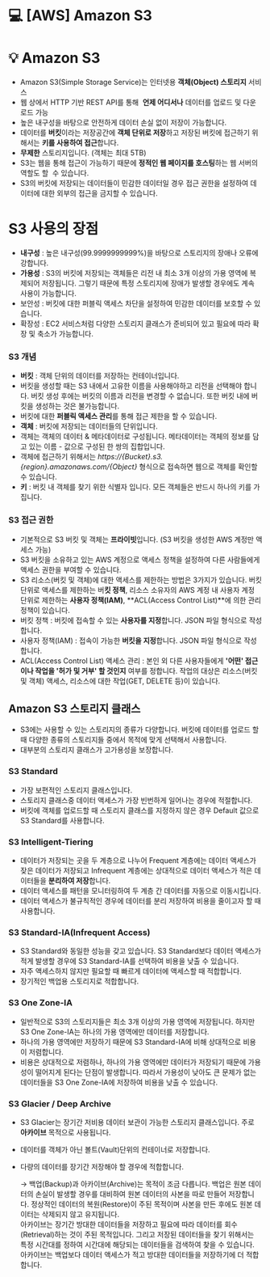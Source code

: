 💻 [AWS] Amazon S3
==================
# 💡 Amazon S3 

* Amazon S3(Simple Storage Service)는 인터넷용 **객체(Object) 스토리지** 서비스
* 웹 상에서 HTTP 기반 REST API를 통해  **언제 어디서나** 데이터를 업로드 및 다운로드 가능
* 높은 내구성을 바탕으로 안전하게 데이터 손실 없이 저장이 가능합니다.
* 데이터를 **버킷**이라는 저장공간에 **객체 단위로 저장**하고 저장된 버킷에 접근하기 위해서는 **키를 사용하여 접근**합니다.
* **무제한** 스토리지입니다. (객체는 최대 5TB)
* S3는 웹을 통해 접근이 가능하기 때문에 **정적인 웹 페이지를 호스팅**하는 웹 서버의 역할도 할  수 있습니다.
* S3의 버킷에 저장되는 데이터들이 민감한 데이터일 경우 접근 권한을 설정하여 데이터에 대한 외부의 접근을 금지할 수 있습니다.

# S3 사용의 장점

* **내구성** : 높은 내구성(99.9999999999%)을 바탕으로 스토리지의 장애나 오류에 강합니다.
* **가용성** : S3의 버킷에 저장되는 객체들은 리전 내 최소 3개 이상의 가용 영역에 복제되어 저장됩니다. 그렇기 때문에 특정 스토리지에 장애가 발생할 경우에도 계속 사용이 가능합니다.
* 보안성 : 버킷에 대한 퍼블릭 액세스 차단을 설정하여 민감한 데이터를 보호할 수 있습니다.
* 확장성 : EC2 서비스처럼 다양한 스토리지 클래스가 준비되어 있고 필요에 따라 확장 및 축소가 가능합니다.

### S3 개념

* **버킷** : 객체 단위의 데이터를 저장하는 컨테이너입니다.
* 버킷을 생성할 때는 S3 내에서 고유한 이름을 사용해야하고 리전을 선택해야 합니다. 버킷 생성 후에는 버킷의 이름과 리전을 변경할 수 없습니다. 또한 버킷 내에 버킷을 생성하는 것은 불가능합니다.
* 버킷에 대한 **퍼블릭 액세스 관리**를 통해 접근 제한을 할 수 있습니다.
* **객체** : 버킷에 저장되는 데이터들의 단위입니다.
* 객체는 객체의 데이터 & 메타데이터로 구성됩니다. 메타데이터는 객체의 정보를 담고 있는 이름 - 값으로 구성된 한 쌍의 집합입니다.
* 객체에 접근하기 위해서는 _https://{Bucket}.s3.{region}.amazonaws.com/{Object}_ 형식으로 접속하면 웹으로 객체를 확인할 수 있습니다.
* **키** : 버킷 내 객체를 찾기 위한 식별자 입니다. 모든 객체들은 반드시 하나의 키를 가집니다. 

### S3 접근 권한

* 기본적으로 S3 버킷 및 객체는 **프라이빗**입니다. (S3 버킷을 생성한 AWS 계정만 액세스 가능)
* S3 버킷을 소유하고 있는 AWS 계정으로 액세스 정책을 설정하여 다른 사람들에게 액세스 권한을 부여할 수 있습니다. 
* S3 리소스(버킷 및 객체)에 대한 액세스를 제한하는 방법은 3가지가 있습니다. 버킷 단위로 액세스를 제한하는 버**킷 정책**, 리소스 소유자의 AWS 계정 내 사용자 계정 단위로 제한하는 **사용자 정책(IAM)**, **ACL(Access Control List)**에 의한 관리 정책이 있습니다.
* 버킷 정책 : 버킷에 접속할 수 있는 **사용자를 지정**합니다. JSON 파일 형식으로 작성합니다.
* 사용자 정책(IAM) : 접속이 가능한 **버킷을 지정**합니다. JSON 파일 형식으로 작성합니다.
* ACL(Access Control List) 액세스 관리 : 본인 외 다른 사용자들에게 **'어떤' 접근이나 작업을 '허가 및 거부' 할 것인지** 여부를 정합니다. 작업의 대상은 리소스(버킷 및 객체) 액세스, 리소스에 대한 작업(GET, DELETE 등)이 있습니다.

## Amazon S3 스토리지 클래스

* S3에는 사용할 수 있는 스토리지의 종류가 다양합니다. 버킷에 데이터를 업로드 할 때 다양한 종류의 스토리지들 중에서 목적에 맞게 선택해서 사용합니다.
* 대부분의 스토리지 클래스가 고가용성을 보장합니다.



### S3 Standard

* 가장 보편적인 스토리지 클래스입니다.
* 스토리지 클래스중 데이터 액세스가 가장 빈번하게 일어나는 경우에 적절합니다.
* 버킷에 객체를 업로드할 때 스토리지 클래스를 지정하지 않은 경우 Default 값으로 S3 Standard를 사용합니다.

### S3 Intelligent-Tiering

* 데이터가 저장되는 곳을 두 계층으로 나누어 Frequent 계층에는 데이터 액세스가 잦은 데이터가 저장되고 Infrequent 계층에는 상대적으로 데이터 액세스가 적은 데이터들을 **분리하여 저장**합니다.
* 데이터 액세스를 패턴을 모니터링하여 두 계층 간 데이터를 자동으로 이동시킵니다.
* 데이터 액세스가 불규칙적인 경우에 데이터를 분리 저장하여 비용을 줄이고자 할 때 사용합니다.

### S3 Standard-IA(Infrequent Access)

* S3 Standard와 동일한 성능을 갖고 있습니다. S3 Standard보다 데이터 액세스가 적게 발생할 경우에 S3 Standard-IA를 선택하여 비용을 낮출 수 있습니다.
* 자주 액세스하지 않지만 필요할 때 빠르게 데이터에 액세스할 때 적합합니다.
* 장기적인 백업용 스토리지로 적합합니다.

### S3 One Zone-IA

* 일반적으로 S3의 스토리지들은 최소 3개 이상의 가용 영역에 저장됩니다. 하지만 S3 One Zone-IA는 하나의 가용 영역에만 데이터를 저장합니다.
* 하나의 가용 영역에만 저장하기 때문에 S3 Standard-IA에 비해 상대적으로 비용이 저렴합니다.
* 비용은 상대적으로 저렴하나, 하나의 가용 영역에만 데이터가 저장되기 때문에 가용성이 떨어지게 된다는 단점이 발생합니다. 따라서 가용성이 낮아도 큰 문제가 없는 데이터들을 S3 One Zone-IA에 저장하여 비용을 낮출 수 있습니다.

### S3 Glacier / Deep Archive

* S3 Glacier는 장기간 저비용 데이터 보관이 가능한 스토리지 클래스입니다. 주로 **아카이브** 목적으로 사용됩니다.
* 데이터를 객체가 아닌 볼트(Vault)단위의 컨테이너로 저장합니다.
* 다량의 데이터를 장기간 저장해야 할 경우에 적합합니다.  
      
    → 백업(Backup)과 아카이브(Archive)는 목적이 조금 다릅니다. 백업은 원본 데이터의 손실이 발생할 경우를 대비하여 원본 데이터의 사본을 따로 만들어 저장합니다. 정상적인 데이터의 복원(Restore)이 주된 목적이며 사본을 만든 후에도 원본 데이터는 삭제되지 않고 유지됩니다.  
    아카이브는 장기간 방대한 데이터들을 저장하고 필요에 따라 데이터를 회수(Retrieval)하는 것이 주된 목적입니다. 그리고 저장된 데이터들을 찾기 위해서는 특정 시간대를 정하여 시간대에 해당되는 데이터들을 검색하여 찾을 수 있습니다. 아카이브는 백업보다 데이터 액세스가 적고 방대한 데이터들을 저장하기에 더 적합합니다.